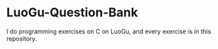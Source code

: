 # LuoGu-Question-Bank
I do programming exercises on C on LuoGu, and every exercise is in this repository.
